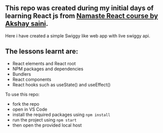 ## This repo was created during my initial days of learning React js from [**Namaste React** course by Akshay saini](https://namastedev.com/learn/namaste-react).

Here i have created a simple Swiggy like web app with live swiggy api.


## The lessons learnt are:

 - React elements and React root
 - NPM packages and dependencies
 - Bundlers 
 - React components 
 - React hooks such as useState() and useEffect()

To use this repo:

 - fork the repo
 - open in VS Code
 - install the required packages using `npm install`
 - run the project using `npm start`
 - then open the provided local host
